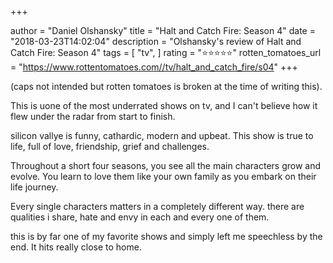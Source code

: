 +++

author = "Daniel Olshansky"
title = "Halt and Catch Fire: Season 4"
date = "2018-03-23T14:02:04"
description = "Olshansky's review of Halt and Catch Fire: Season 4"
tags = [
    "tv",
]
rating = "⭐⭐⭐⭐⭐"
rotten_tomatoes_url = "https://www.rottentomatoes.com//tv/halt_and_catch_fire/s04"
+++

(caps not intended but rotten tomatoes is broken at the time of writing this).

This is uone of the most underrated shows on tv, and I can't believe how it flew under the radar from start to finish.

silicon vallye is funny, cathardic, modern and upbeat. This show is true to life, full of love, friendship, grief and challenges.

Throughout a short four seasons, you see all the main characters grow and evolve. You learn to love them like your own family as you embark on their life journey.

Every single characters matters in a completely different way. there are qualities i share, hate and envy in each and every one of them.

this is by far one of my favorite shows and simply left me speechless by the end. It hits really close to home.

